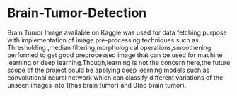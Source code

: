 # Brain-Tumor-Detection
Brain Tumor Image available on Kaggle was used for data fetching purpose with implementation of image pre-processing techniques such as Thresholding ,median filtering,morphological operations,smoothening performed to get good preprocessed image that can be used for machine learning or deep learning.Though,learning is not the concern here,the future scope of the project could be applying deep learning models such as convolutional neural network which can classify different variations of the unseen images into 1(has brain tumor) and 0(no brain tumor).
